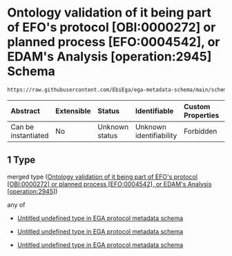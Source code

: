 # Ontology validation of it being part of EFO's protocol \[OBI:0000272] or planned process \[EFO:0004542], or EDAM's Analysis \[operation:2945] Schema

```txt
https://raw.githubusercontent.com/EbiEga/ega-metadata-schema/main/schemas/EGA.protocol.json#/properties/protocolTypeDescriptor/properties/protocolSubtypeCurie/allOf/1
```



| Abstract            | Extensible | Status         | Identifiable            | Custom Properties | Additional Properties | Access Restrictions | Defined In                                                                       |
| :------------------ | :--------- | :------------- | :---------------------- | :---------------- | :-------------------- | :------------------ | :------------------------------------------------------------------------------- |
| Can be instantiated | No         | Unknown status | Unknown identifiability | Forbidden         | Allowed               | none                | [EGA.protocol.json\*](../../../schemas/EGA.protocol.json "open original schema") |

## 1 Type

merged type ([Ontology validation of it being part of EFO's protocol \[OBI:0000272\] or planned process \[EFO:0004542\], or EDAM's Analysis \[operation:2945\]](ega-17-properties-protocol-type-descriptor-properties-compact-uri-curie-of-the-protocol-subtype-allof-ontology-validation-of-it-being-part-of-efos-protocol-obi0000272-or-planned-process-efo0004542-or-edams-analysis-operation2945.md))

any of

*   [Untitled undefined type in EGA protocol metadata schema](ega-17-properties-protocol-type-descriptor-properties-compact-uri-curie-of-the-protocol-subtype-allof-ontology-validation-of-it-being-part-of-efos-protocol-obi0000272-or-planned-process-efo0004542-or-edams-analysis-operation2945-anyof-0.md "check type definition")

*   [Untitled undefined type in EGA protocol metadata schema](ega-17-properties-protocol-type-descriptor-properties-compact-uri-curie-of-the-protocol-subtype-allof-ontology-validation-of-it-being-part-of-efos-protocol-obi0000272-or-planned-process-efo0004542-or-edams-analysis-operation2945-anyof-1.md "check type definition")

*   [Untitled undefined type in EGA protocol metadata schema](ega-17-properties-protocol-type-descriptor-properties-compact-uri-curie-of-the-protocol-subtype-allof-ontology-validation-of-it-being-part-of-efos-protocol-obi0000272-or-planned-process-efo0004542-or-edams-analysis-operation2945-anyof-2.md "check type definition")
